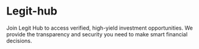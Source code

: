 # Legit-hub
Join Legit Hub to access verified, high-yield investment opportunities. We provide the transparency and security you need to make smart financial decisions.
